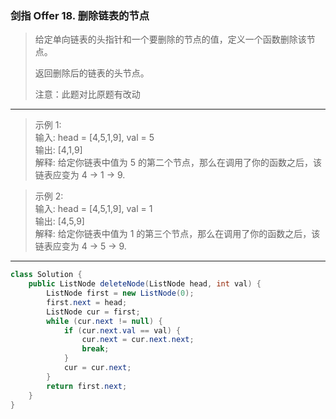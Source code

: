 ### 剑指 Offer 18. 删除链表的节点

>给定单向链表的头指针和一个要删除的节点的值，定义一个函数删除该节点。
>
>返回删除后的链表的头节点。
>
>注意：此题对比原题有改动
***
>示例 1:  
>输入: head = [4,5,1,9], val = 5  
>输出: [4,1,9]  
>解释: 给定你链表中值为 5 的第二个节点，那么在调用了你的函数之后，该链表应变为 4 -> 1 -> 9.  

>示例 2:  
>输入: head = [4,5,1,9], val = 1  
>输出: [4,5,9]  
>解释: 给定你链表中值为 1 的第三个节点，那么在调用了你的函数之后，该链表应变为 4 -> 5 -> 9.  
***
```java
class Solution {
    public ListNode deleteNode(ListNode head, int val) {
        ListNode first = new ListNode(0);
        first.next = head;
        ListNode cur = first;
        while (cur.next != null) {
            if (cur.next.val == val) {
                cur.next = cur.next.next;
                break;
            }
            cur = cur.next;
        }
        return first.next;
    }
}
```